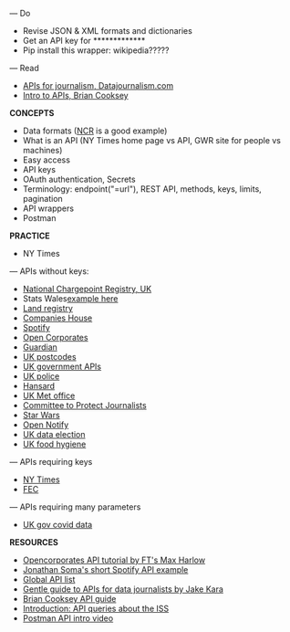 
— Do
- Revise JSON & XML formats and dictionaries
- Get an API key for *************
- Pip install this wrapper: wikipedia?????


— Read
- [APIs for journalism, Datajournalism.com](https://datajournalism.com/read/newsletters/apis-for-journalism)
- [Intro to APIs, Brian Cooksey](https://zapier.com/learn/apis/chapter-1-introduction-to-apis/)


**CONCEPTS**

- Data formats ([NCR](https://www.gov.uk/guidance/find-and-use-data-on-public-electric-vehicle-chargepoints) is a good example)
- What is an API (NY Times home page vs API, GWR site for people vs machines)
- Easy access
- API keys
- OAuth authentication, Secrets
- Terminology: endpoint("=url"), REST API, methods, keys, limits, pagination
- API wrappers
- Postman


**PRACTICE**

- NY Times

— APIs without keys:

- [National Chargepoint Registry, UK](https://chargepoints.dft.gov.uk/api/help)
- Stats Wales[example here](http://open.statswales.gov.wales/en-gb/dataset/schs0267 )
- [Land registry](https://landregistry.data.gov.uk/api-config)
- [Companies House](https://developer.company-information.service.gov.uk/api/docs/)
- [Spotify](https://developer.spotify.com/documentation/web-api/)
- [Open Corporates](https://api.opencorporates.com/)
- [Guardian](https://open-platform.theguardian.com/access/)
- [UK postcodes](https://postcodes.io/)
- [UK government APIs](https://www.api.gov.uk/#uk-government-apis)
- [UK police](https://data.police.uk/docs/)
- [Hansard](https://api.parliament.uk/historic-hansard/api)
- [UK Met office](https://www.metoffice.gov.uk/services/data/datapoint)
- [Committee to Protect Journalists](https://cpj.org/data-api/)
- [Star Wars](https://swapi.dev/)
- [Open Notify](http://open-notify.org/Open-Notify-API/)
- [UK data election](https://candidates.democracyclub.org.uk/api/docs/next/)
- [UK food hygiene](https://www.food.gov.uk/uk-food-hygiene-rating-data-api)

— APIs requiring keys
- [NY Times](https://developer.nytimes.com/apis)
- [FEC](https://api.open.fec.gov/developers/#/candidate/get_candidates_)

— APIs requiring many parameters
- [UK gov covid data](https://coronavirus.data.gov.uk/details/developers-guide)

**RESOURCES**

- [Opencorporates API tutorial by FT's Max Harlow](https://github.com/maxharlow/tutorials/tree/master/fetch-and-enrich-data-with-apis)
- [Jonathan Soma's short Spotify API example](http://jonathansoma.com/lede/foundations/classes/04/class/)
- [Global API list](https://www.programmableweb.com/apis/directory)
- [Gentle guide to APIs for data journalists by Jake Kara](https://medium.com/trendct-data/a-gentle-guide-to-apis-for-data-journalists-2a6b0e6fcc1a)
- [Brian Cooksey API guide](https://zapier.com/learn/apis/)
- [Introduction: API queries about the ISS](https://www.dataquest.io/blog/python-api-tutorial/)
- [Postman API intro video](https://www.youtube.com/watch?v=FjgYtQK_zLE)
